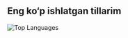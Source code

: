## Eng ko‘p ishlatgan tillarim
![Top Languages](https://github-readme-stats.vercel.app/api/top-langs/?username=backenduzb&layout=compact&langs_count=10&theme=dark)
